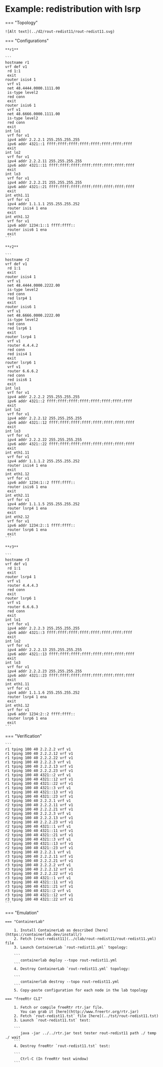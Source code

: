 # Example: redistribution with lsrp

=== "Topology"

    ![Alt text](../d2/rout-redist11/rout-redist11.svg)

=== "Configurations"

    **r1**

    ```
    hostname r1
    vrf def v1
     rd 1:1
     exit
    router isis4 1
     vrf v1
     net 48.4444.0000.1111.00
     is-type level2
     red conn
     exit
    router isis6 1
     vrf v1
     net 48.6666.0000.1111.00
     is-type level2
     red conn
     exit
    int lo1
     vrf for v1
     ipv4 addr 2.2.2.1 255.255.255.255
     ipv6 addr 4321::1 ffff:ffff:ffff:ffff:ffff:ffff:ffff:ffff
     exit
    int lo2
     vrf for v1
     ipv4 addr 2.2.2.11 255.255.255.255
     ipv6 addr 4321::11 ffff:ffff:ffff:ffff:ffff:ffff:ffff:ffff
     exit
    int lo3
     vrf for v1
     ipv4 addr 2.2.2.21 255.255.255.255
     ipv6 addr 4321::21 ffff:ffff:ffff:ffff:ffff:ffff:ffff:ffff
     exit
    int eth1.11
     vrf for v1
     ipv4 addr 1.1.1.1 255.255.255.252
     router isis4 1 ena
     exit
    int eth1.12
     vrf for v1
     ipv6 addr 1234:1::1 ffff:ffff::
     router isis6 1 ena
     exit
    ```

    **r2**

    ```
    hostname r2
    vrf def v1
     rd 1:1
     exit
    router isis4 1
     vrf v1
     net 48.4444.0000.2222.00
     is-type level2
     red conn
     red lsrp4 1
     exit
    router isis6 1
     vrf v1
     net 48.6666.0000.2222.00
     is-type level2
     red conn
     red lsrp6 1
     exit
    router lsrp4 1
     vrf v1
     router 4.4.4.2
     red conn
     red isis4 1
     exit
    router lsrp6 1
     vrf v1
     router 6.6.6.2
     red conn
     red isis6 1
     exit
    int lo1
     vrf for v1
     ipv4 addr 2.2.2.2 255.255.255.255
     ipv6 addr 4321::2 ffff:ffff:ffff:ffff:ffff:ffff:ffff:ffff
     exit
    int lo2
     vrf for v1
     ipv4 addr 2.2.2.12 255.255.255.255
     ipv6 addr 4321::12 ffff:ffff:ffff:ffff:ffff:ffff:ffff:ffff
     exit
    int lo3
     vrf for v1
     ipv4 addr 2.2.2.22 255.255.255.255
     ipv6 addr 4321::22 ffff:ffff:ffff:ffff:ffff:ffff:ffff:ffff
     exit
    int eth1.11
     vrf for v1
     ipv4 addr 1.1.1.2 255.255.255.252
     router isis4 1 ena
     exit
    int eth1.12
     vrf for v1
     ipv6 addr 1234:1::2 ffff:ffff::
     router isis6 1 ena
     exit
    int eth2.11
     vrf for v1
     ipv4 addr 1.1.1.5 255.255.255.252
     router lsrp4 1 ena
     exit
    int eth2.12
     vrf for v1
     ipv6 addr 1234:2::1 ffff:ffff::
     router lsrp6 1 ena
     exit
    ```

    **r3**

    ```
    hostname r3
    vrf def v1
     rd 1:1
     exit
    router lsrp4 1
     vrf v1
     router 4.4.4.3
     red conn
     exit
    router lsrp6 1
     vrf v1
     router 6.6.6.3
     red conn
     exit
    int lo1
     vrf for v1
     ipv4 addr 2.2.2.3 255.255.255.255
     ipv6 addr 4321::3 ffff:ffff:ffff:ffff:ffff:ffff:ffff:ffff
     exit
    int lo2
     vrf for v1
     ipv4 addr 2.2.2.13 255.255.255.255
     ipv6 addr 4321::13 ffff:ffff:ffff:ffff:ffff:ffff:ffff:ffff
     exit
    int lo3
     vrf for v1
     ipv4 addr 2.2.2.23 255.255.255.255
     ipv6 addr 4321::23 ffff:ffff:ffff:ffff:ffff:ffff:ffff:ffff
     exit
    int eth1.11
     vrf for v1
     ipv4 addr 1.1.1.6 255.255.255.252
     router lsrp4 1 ena
     exit
    int eth1.12
     vrf for v1
     ipv6 addr 1234:2::2 ffff:ffff::
     router lsrp6 1 ena
     exit
    ```

=== "Verification"

    ```
    r1 tping 100 40 2.2.2.2 vrf v1
    r1 tping 100 40 2.2.2.12 vrf v1
    r1 tping 100 40 2.2.2.22 vrf v1
    r1 tping 100 40 2.2.2.3 vrf v1
    r1 tping 100 40 2.2.2.13 vrf v1
    r1 tping 100 40 2.2.2.23 vrf v1
    r1 tping 100 40 4321::2 vrf v1
    r1 tping 100 40 4321::12 vrf v1
    r1 tping 100 40 4321::22 vrf v1
    r1 tping 100 40 4321::3 vrf v1
    r1 tping 100 40 4321::13 vrf v1
    r1 tping 100 40 4321::23 vrf v1
    r2 tping 100 40 2.2.2.1 vrf v1
    r2 tping 100 40 2.2.2.11 vrf v1
    r2 tping 100 40 2.2.2.21 vrf v1
    r2 tping 100 40 2.2.2.3 vrf v1
    r2 tping 100 40 2.2.2.13 vrf v1
    r2 tping 100 40 2.2.2.23 vrf v1
    r2 tping 100 40 4321::1 vrf v1
    r2 tping 100 40 4321::11 vrf v1
    r2 tping 100 40 4321::21 vrf v1
    r2 tping 100 40 4321::3 vrf v1
    r2 tping 100 40 4321::13 vrf v1
    r2 tping 100 40 4321::23 vrf v1
    r3 tping 100 40 2.2.2.1 vrf v1
    r3 tping 100 40 2.2.2.11 vrf v1
    r3 tping 100 40 2.2.2.21 vrf v1
    r3 tping 100 40 2.2.2.2 vrf v1
    r3 tping 100 40 2.2.2.12 vrf v1
    r3 tping 100 40 2.2.2.22 vrf v1
    r3 tping 100 40 4321::1 vrf v1
    r3 tping 100 40 4321::11 vrf v1
    r3 tping 100 40 4321::21 vrf v1
    r3 tping 100 40 4321::2 vrf v1
    r3 tping 100 40 4321::12 vrf v1
    r3 tping 100 40 4321::22 vrf v1
    ```

=== "Emulation"

    === "ContainerLab"

        1. Install ContainerLab as described [here](https://containerlab.dev/install/)  
        2. Fetch [rout-redist11](../clab/rout-redist11/rout-redist11.yml) file  
        3. Launch ContainerLab `rout-redist11.yml` topology:  

        ```
           containerlab deploy --topo rout-redist11.yml  
        ```
        4. Destroy ContainerLab `rout-redist11.yml` topology:  

        ```
           containerlab destroy --topo rout-redist11.yml  
        ```
        5. Copy-paste configuration for each node in the lab topology

    === "freeRtr CLI"

        1. Fetch or compile freeRtr rtr.jar file.  
           You can grab it [here](http://www.freertr.org/rtr.jar)  
        2. Fetch `rout-redist11.tst` file [here](../tst/rout-redist11.tst)  
        3. Launch `rout-redist11.tst` test:  

        ```
           java -jar ../../rtr.jar test tester rout-redist11 path ./ temp ./ wait
        ```
        4. Destroy freeRtr `rout-redist11.tst` test:  

        ```
           Ctrl-C (In freeRtr test window)
        ```

